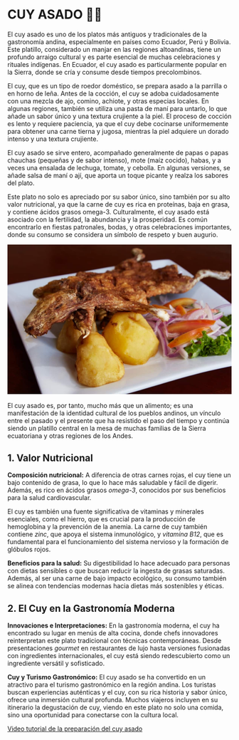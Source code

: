 # CUY ASADO 🐹🔥

El cuy asado es uno de los platos más antiguos y tradicionales de la gastronomía andina, especialmente en países como Ecuador, Perú y Bolivia. Este platillo, considerado un manjar en las regiones altoandinas, tiene un profundo arraigo cultural y es parte esencial de muchas celebraciones y rituales indígenas. En Ecuador, el cuy asado es particularmente popular en la Sierra, donde se cría y consume desde tiempos precolombinos.

El cuy, que es un tipo de roedor doméstico, se prepara asado a la parrilla o en horno de leña. Antes de la cocción, el cuy se adoba cuidadosamente con una mezcla de ajo, comino, achiote, y otras especias locales. En algunas regiones, también se utiliza una pasta de maní para untarlo, lo que añade un sabor único y una textura crujiente a la piel. El proceso de cocción es lento y requiere paciencia, ya que el cuy debe cocinarse uniformemente para obtener una carne tierna y jugosa, mientras la piel adquiere un dorado intenso y una textura crujiente.

El cuy asado se sirve entero, acompañado generalmente de papas o papas chauchas (pequeñas y de sabor intenso), mote (maíz cocido), habas, y a veces una ensalada de lechuga, tomate, y cebolla. En algunas versiones, se añade salsa de maní o ají, que aporta un toque picante y realza los sabores del plato.

Este plato no solo es apreciado por su sabor único, sino también por su alto valor nutricional, ya que la carne de cuy es rica en proteínas, baja en grasa, y contiene ácidos grasos omega-3. Culturalmente, el cuy asado está asociado con la fertilidad, la abundancia y la prosperidad. Es común encontrarlo en fiestas patronales, bodas, y otras celebraciones importantes, donde su consumo se considera un símbolo de respeto y buen augurio.

![cuy](imagenes/cuy.jpg)

El cuy asado es, por tanto, mucho más que un alimento; es una manifestación de la identidad cultural de los pueblos andinos, un vínculo entre el pasado y el presente que ha resistido el paso del tiempo y continúa siendo un platillo central en la mesa de muchas familias de la Sierra ecuatoriana y otras regiones de los Andes.

## 1. Valor Nutricional

**Composición nutricional:** 
A diferencia de otras carnes rojas, el cuy tiene un bajo contenido de grasa, lo que lo hace más saludable y fácil de digerir. Además, es rico en ácidos grasos *omega-3*, conocidos por sus beneficios para la salud cardiovascular.

El cuy es también una fuente significativa de vitaminas y minerales esenciales, como el hierro, que es crucial para la producción de hemoglobina y la prevención de la anemia. La carne de cuy también contiene *zinc*, que apoya el sistema inmunológico, y *vitamina B12*, que es fundamental para el funcionamiento del sistema nervioso y la formación de glóbulos rojos.

**Beneficios para la salud:** 
Su digestibilidad lo hace adecuado para personas con dietas sensibles o que buscan reducir la ingesta de grasas saturadas. Además, al ser una carne de bajo impacto ecológico, su consumo también se alinea con tendencias modernas hacia dietas más sostenibles y éticas.

## 2. El Cuy en la Gastronomía Moderna
**Innovaciones e Interpretaciones:** En la gastronomía moderna, el cuy ha encontrado su lugar en menús de alta cocina, donde chefs innovadores reinterpretan este plato tradicional con técnicas contemporáneas. Desde presentaciones *gourmet* en restaurantes de lujo hasta versiones fusionadas con ingredientes internacionales, el cuy está siendo redescubierto como un ingrediente versátil y sofisticado.

**Cuy y Turismo Gastronómico:** El cuy asado se ha convertido en un atractivo para el turismo gastronómico en la región andina. Los turistas buscan experiencias auténticas y el cuy, con su rica historia y sabor único, ofrece una inmersión cultural profunda. Muchos viajeros incluyen en su itinerario la degustación de cuy, viendo en este plato no solo una comida, sino una oportunidad para conectarse con la cultura local.

[Video tutorial de la preparación del cuy asado](https://www.youtube.com/watch?v=RiyulQCtgs4)